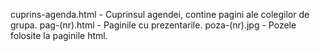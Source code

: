 cuprins-agenda.html   -   Cuprinsul agendei, contine pagini ale colegilor de grupa.
pag-(nr).html   -   Paginile cu prezentarile.
poza-(nr).jpg   -   Pozele folosite la paginile html.
